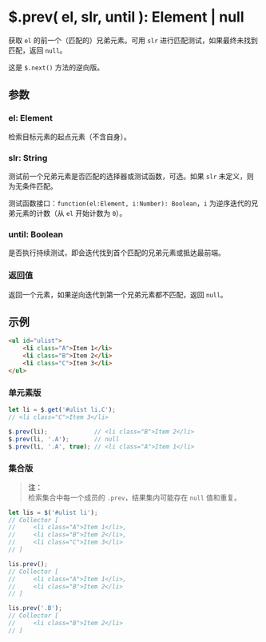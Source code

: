 # $.prev( el, slr, until ): Element | null

获取 `el` 的前一个（匹配的）兄弟元素。可用 `slr` 进行匹配测试，如果最终未找到匹配，返回 `null`。

这是 `$.next()` 方法的逆向版。

## 参数

### el: Element

检索目标元素的起点元素（不含自身）。


### slr: String

测试前一个兄弟元素是否匹配的选择器或测试函数，可选。如果 `slr` 未定义，则为无条件匹配。

测试函数接口：`function(el:Element, i:Number): Boolean`，`i` 为逆序迭代的兄弟元素的计数（从 `el` 开始计数为 `0`）。


### until: Boolean

是否执行持续测试，即会迭代找到首个匹配的兄弟元素或抵达最前端。


### 返回值

返回一个元素，如果逆向迭代到第一个兄弟元素都不匹配，返回 `null`。


## 示例

```html
<ul id="ulist">
    <li class="A">Item 1</li>
    <li class="B">Item 2</li>
    <li class="C">Item 3</li>
</ul>
```


### 单元素版

```js
let li = $.get('#ulist li.C');
// <li class="C">Item 3</li>

$.prev(li);             // <li class="B">Item 2</li>
$.prev(li, '.A');       // null
$.prev(li, '.A', true); // <li class="A">Item 1</li>
```


### 集合版

> **注：**<br>
> 检索集合中每一个成员的 `.prev`，结果集内可能存在 `null` 值和重复。

```js
let lis = $('#ulist li');
// Collector [
//     <li class="A">Item 1</li>,
//     <li class="B">Item 2</li>,
//     <li class="C">Item 3</li>
// ]

lis.prev();
// Collector [
//     <li class="A">Item 1</li>,
//     <li class="B">Item 2</li>
// ]

lis.prev('.B');
// Collector [
//     <li class="B">Item 2</li>
// ]
```
